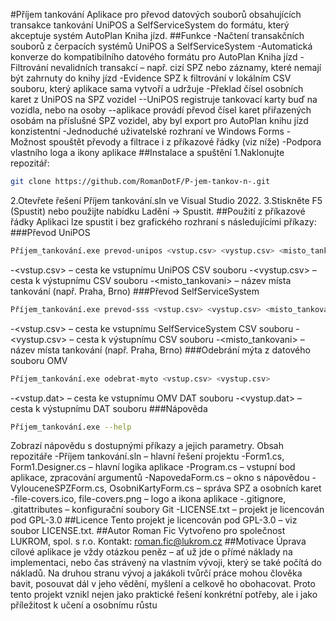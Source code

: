 ﻿#Příjem tankování
Aplikace pro převod datových souborů obsahujících transakce tankování UniPOS a SelfServiceSystem
do formátu, který akceptuje systém AutoPlan Kniha jízd.
##Funkce
-Načtení transakčních souborů z čerpacích systémů UniPOS a SelfServiceSystem
-Automatická konverze do kompatibilního datového formátu pro AutoPlan Kniha jízd
-Filtrování nevalidních transakcí – např. cizí SPZ nebo záznamy, které nemají být zahrnuty do knihy jízd
-Evidence SPZ k filtrování v lokálním CSV souboru, který aplikace sama vytvoří a udržuje
-Překlad čísel osobních karet z UniPOS na SPZ vozidel
--UniPOS registruje tankovací karty buď na vozidla, nebo na osoby
--aplikace provádí převod čísel karet přiřazených osobám na příslušné SPZ vozidel, aby byl export pro AutoPlan knihu jízd konzistentní
-Jednoduché uživatelské rozhraní ve Windows Forms
-Možnost spouštět převody a filtrace i z příkazové řádky (viz níže)
-Podpora vlastního loga a ikony aplikace
##Instalace a spuštění
1.Naklonujte repozitář:
```bash
git clone https://github.com/RomanDotF/P-jem-tankov-n-.git
```
2.Otevřete řešení Příjem tankování.sln ve Visual Studio 2022.
3.Stiskněte F5 (Spustit) nebo použijte nabídku Ladění → Spustit.
##Použití z příkazové řádky
Aplikaci lze spustit i bez grafického rozhraní s následujícími příkazy:
###Převod UniPOS
```bash
Příjem_tankování.exe prevod-unipos <vstup.csv> <vystup.csv> <misto_tankovani>
```
-<vstup.csv> – cesta ke vstupnímu UniPOS CSV souboru
-<vystup.csv> – cesta k výstupnímu CSV souboru
-<misto_tankovani> – název místa tankování (např. Praha, Brno)
###Převod SelfServiceSystem
```bash
Příjem_tankování.exe prevod-sss <vstup.csv> <vystup.csv> <misto_tankovani>
```
-<vstup.csv> – cesta ke vstupnímu SelfServiceSystem CSV souboru
-<vystup.csv> – cesta k výstupnímu CSV souboru
-<misto_tankovani> – název místa tankování (např. Praha, Brno)
###Odebrání mýta z datového souboru OMV
```bash
Příjem_tankování.exe odebrat-myto <vstup.csv> <vystup.csv>
```
-<vstup.dat> – cesta ke vstupnímu OMV DAT souboru
-<vystup.dat> – cesta k výstupnímu DAT souboru
###Nápověda
```bash
Příjem_tankování.exe --help
```
Zobrazí nápovědu s dostupnými příkazy a jejich parametry.
Obsah repozitáře
-Příjem tankování.sln – hlavní řešení projektu
-Form1.cs, Form1.Designer.cs – hlavní logika aplikace
-Program.cs – vstupní bod aplikace, zpracování argumentů
-NapovedaForm.cs – okno s nápovědou
-VylouceneSPZForm.cs, OsobniKartyForm.cs – správa SPZ a osobních karet
-file-covers.ico, file-covers.png – logo a ikona aplikace
-.gitignore, .gitattributes – konfigurační soubory Git
-LICENSE.txt – projekt je licencován pod GPL-3.0
##Licence
Tento projekt je licencován pod GPL-3.0 – viz soubor LICENSE.txt.
##Autor
Roman Fic
Vytvořeno pro společnost LUKROM, spol. s r.o.
Kontakt: roman.fic@lukrom.cz
##Motivace
Úprava cílové aplikace je vždy otázkou peněz – ať už jde o přímé náklady na implementaci, nebo čas strávený na vlastním vývoji, který se také počítá do nákladů.
Na druhou stranu vývoj a jakákoli tvůrčí práce mohou člověka bavit, posouvat dál v jeho vědění, myšlení a celkově ho obohacovat.
Proto tento projekt vznikl nejen jako praktické řešení konkrétní potřeby, ale i jako příležitost k učení a osobnímu růstu